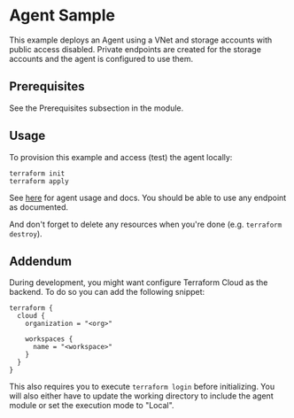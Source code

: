 # Agent Sample

This example deploys an Agent using a VNet and storage accounts with public access disabled.
Private endpoints are created for the storage accounts and the agent is configured to use them.

## Prerequisites

See the Prerequisites subsection in the module.

## Usage

To provision this example and access (test) the agent locally:

```
terraform init
terraform apply
```

See [here](https://github.com/monte-carlo-data/apollo-agent) for agent usage and docs. You should be able to use any
endpoint as documented.

And don't forget to delete any resources when you're done (e.g. `terraform destroy`).

## Addendum

During development, you might want configure Terraform Cloud as the backend. To do so you can add the following snippet:

```
terraform {
  cloud {
    organization = "<org>"

    workspaces {
      name = "<workspace>"
    }
  }
}
```

This also requires you to execute `terraform login` before initializing. You will also either have to update the
working directory to include the agent module or set the execution mode to "Local".